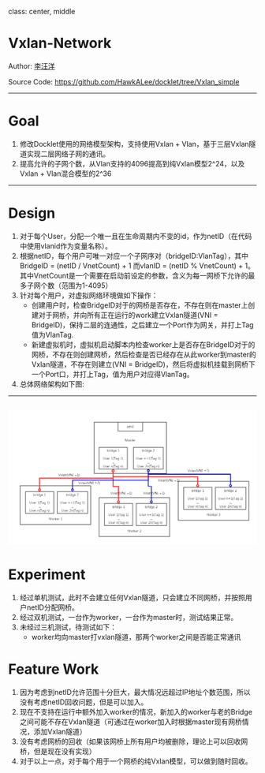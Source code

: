 class: center, middle

# Vxlan-Network

Author: [李汪洋](mailto:1300015915@pku.edu.cn)

Source Code: https://github.com/HawkALee/docklet/tree/Vxlan_simple

---

# Goal

1. 修改Docklet使用的网络模型架构，支持使用Vxlan + Vlan，基于三层Vxlan隧道实现二层网络子网的通讯。
2. 提高允许的子网个数，从Vlan支持的4096提高到纯Vxlan模型2^24，以及Vxlan + Vlan混合模型的2^36
---
# Design

1. 对于每个User，分配一个唯一且在生命周期内不变的id，作为netID（在代码中使用vlanid作为变量名称）。
2. 根据netID，每个用户可唯一对应一个子网序对（bridgeID:VlanTag），其中BridgeID = (netID / VnetCount) + 1 而vlanID = (netID % VnetCount) + 1。其中VnetCount是一个需要在启动前设定的参数，含义为每一网桥下允许的最多子网个数（范围为1-4095）
3. 针对每个用户，对虚拟网络环境做如下操作：
    - 创建用户时，检查BridgeID对于的网桥是否存在，不存在则在master上创建对于网桥，并向所有正在运行的work建立Vxlan隧道(VNI = BridgeID)，保持二层的连通性，之后建立一个Port作为网关，并打上Tag值为VlanTag.
    - 新建虚拟机时，虚拟机启动脚本内检查worker上是否存在BridgeID对于的网桥，不存在则创建网桥，然后检查是否已经存在从此worker到master的Vxlan隧道，不存在则建立(VNI = BridgeID)，然后将虚拟机挂载到网桥下一个Port口，并打上Tag，值为用户对应得VlanTag。
4. 总体网络架构如下图:
---
![](images/Vxlan.png)
---

# Experiment
1. 经过单机测试，此时不会建立任何Vxlan隧道，只会建立不同网桥，并按照用户netID分配网桥。
2. 经过双机测试，一台作为worker，一台作为master时，测试结果正常。
3. 未经过三机测试，待测试如下：
    - worker均向master打vxlan隧道，那两个worker之间是否能正常通讯

# Feature Work
1. 因为考虑到netID允许范围十分巨大，最大情况远超过IP地址个数范围，所以没有考虑netID回收问题，但是可以加入。
2. 现在不支持在运行中额外加入worker的情况，新加入的worker与老的Bridge之间可能不存在Vxlan隧道（可通过在worker加入时根据master现有网桥情况，添加Vxlan隧道）
3. 没有考虑网桥的回收（如果该网桥上所有用户均被删除，理论上可以回收网桥，但是现在没有实现）
4. 对于以上一点，对于每个用于一个网桥的纯Vxlan模型，可以做到随时回收。
